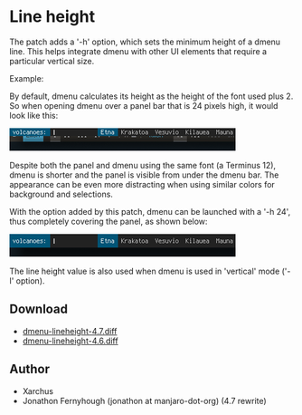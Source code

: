 Line height
===========

The patch adds a '-h' option, which sets the minimum height of a dmenu line.
This helps integrate dmenu with other UI elements that require a particular
vertical size.

Example:

By default, dmenu calculates its height as the height of the font used plus 2.
So when opening dmenu over a panel bar that is 24 pixels high, it would look
like this:

[![Screenshot dmenu default height](dmenu-default-height.png)](dmenu-default-height.png)

Despite both the panel and dmenu using the same font (a Terminus 12), dmenu is
shorter and the panel is visible from under the dmenu bar. The appearance can
be even more distracting when using similar colors for background and
selections.

With the option added by this patch, dmenu can be launched with a '-h 24',
thus completely covering the panel, as shown below:

[![Screenshot dmenu with line height patch](dmenu-line-height.png)](dmenu-line-height.png)

The line height value is also used when dmenu is used in 'vertical' mode ('-l' option).

Download
--------
* [dmenu-lineheight-4.7.diff](dmenu-lineheight-4.7.diff)
* [dmenu-lineheight-4.6.diff](dmenu-lineheight-4.6.diff)

Author
------
* Xarchus
* Jonathon Fernyhough (jonathon at manjaro-dot-org) (4.7 rewrite)
